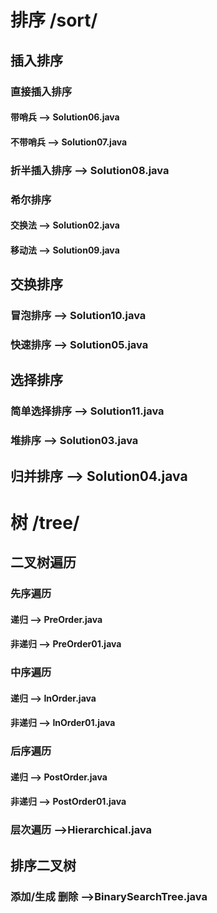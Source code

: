 # 排序 /sort/
## 插入排序
### 直接插入排序
#### 带哨兵 --> Solution06.java
#### 不带哨兵 --> Solution07.java
### 折半插入排序 --> Solution08.java
### 希尔排序
#### 交换法 --> Solution02.java 
#### 移动法 --> Solution09.java
## 交换排序
### 冒泡排序 --> Solution10.java
### 快速排序 --> Solution05.java
## 选择排序
### 简单选择排序 --> Solution11.java
### 堆排序 --> Solution03.java
## 归并排序 --> Solution04.java

# 树 /tree/
## 二叉树遍历
### 先序遍历 
#### 递归 --> PreOrder.java
#### 非递归 --> PreOrder01.java
### 中序遍历 
#### 递归 --> InOrder.java
#### 非递归 --> InOrder01.java
### 后序遍历
#### 递归 --> PostOrder.java
#### 非递归 --> PostOrder01.java
### 层次遍历 -->Hierarchical.java
## 排序二叉树
### 添加/生成  删除  -->BinarySearchTree.java